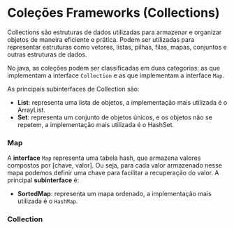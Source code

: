 # Coleções Frameworks (Collections)

Collections são estruturas de dados utilizadas para armazenar e organizar objetos de maneira eficiente e prática. Podem ser utilizadas para representar estruturas como vetores, listas, pilhas, filas, mapas, conjuntos e outras estruturas de dados.

No java, as coleções podem ser classificadas em duas categorias: as que implementam a interface ``Collection`` e as que implementam a interface ``Map``.

As principais subinterfaces de Collection são:

- **List**: representa uma lista de objetos, a implementação mais utilizada é o ArrayList.
- **Set**: representa um conjunto de objetos únicos, e os objetos não se repetem, a implementação mais utilizada é o HashSet.

### Map

A **interface** ``Map`` representa uma tabela hash, que armazena valores compostos por [chave, valor]. Ou seja, para cada valor armazenado nesse mapa podemos definir uma chave para facilitar a recuperação do valor. A principal **subinterface** é:

- **SortedMap**: representa um mapa ordenado, a implementação mais utilizada é o ``HashMap``.

### Collection


